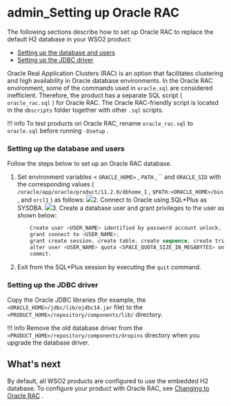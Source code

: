 # admin\_Setting up Oracle RAC

The following sections describe how to set up Oracle RAC to replace the default H2 database in your WSO2 product:

-   [Setting up the database and users](#admin_SettingupOracleRAC-Settingupthedatabaseandusers)
-   [Setting up the JDBC driver](#admin_SettingupOracleRAC-SettinguptheJDBCdriver)

Oracle Real Application Clusters (RAC) is an option that facilitates clustering and high availability in Oracle database environments. In the Oracle RAC environment, some of the commands used in `oracle.sql` are considered inefficient. Therefore, the product has a separate SQL script ( `oracle_rac.sql` ) for Oracle RAC. The Oracle RAC-friendly script is located in the `dbscripts` folder together with other `.sql` scripts.

!!! info
To test products on Oracle RAC, rename `oracle_rac.sql` to `oracle.sql` before running `-Dsetup` .


### Setting up the database and users

Follow the steps below to set up an Oracle RAC database.

1.  Set environment variables &lt; `ORACLE_HOME>` , `PATH` , `` and `ORACLE_SID` with the corresponding values ( `/oracle/app/oracle/product/11.2.0/dbhome_1` , `$PATH:<ORACLE_HOME>/bin` , and `orcl1` ) as follows:
    ![](attachments/126562524/126562530.png)2.  Connect to Oracle using SQL\*Plus as SYSDBA.
    ![](attachments/126562524/126562542.png)3.  Create a database user and grant privileges to the user as shown below:

    ``` powershell
        Create user <USER_NAME> identified by password account unlock;
        grant connect to <USER_NAME>;
        grant create session, create table, create sequence, create trigger to <USER_NAME>;
        alter user <USER_NAME> quota <SPACE_QUOTA_SIZE_IN_MEGABYTES> on '<TABLE_SPACE_NAME>';
        commit;
    ```

4.  Exit from the SQL\*Plus session by executing the `quit` command.

### Setting up the JDBC driver

Copy the Oracle JDBC libraries (for example, the `<ORACLE_HOME>/jdbc/lib/ojdbc14.jar` file) to the `<PRODUCT_HOME>/repository/components/lib/` directory.

!!! info
Remove the old database driver from the `<PRODUCT_HOME>/repository/components/dropins` directory when you upgrade the database driver.


## What's next

By default, all WSO2 products are configured to use the embedded H2 database. To configure your product with Oracle RAC, see [Changing to Oracle RAC](_admin_Setting_up_Oracle_RAC_) .
